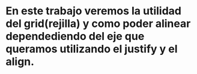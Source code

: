 # En este trabajo veremos la utilidad del grid(rejilla) y como poder alinear dependediendo del eje que queramos utilizando el justify y el align.